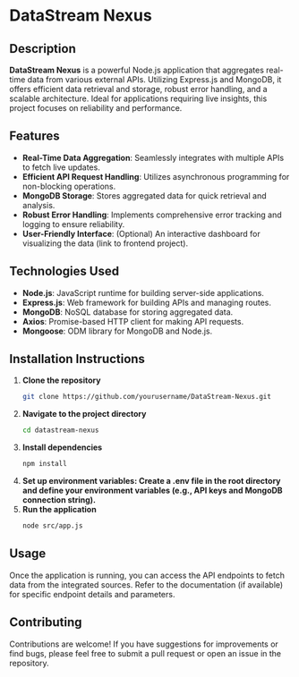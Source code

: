# DataStream Nexus

## Description
**DataStream Nexus** is a powerful Node.js application that aggregates real-time data from various external APIs. Utilizing Express.js and MongoDB, it offers efficient data retrieval and storage, robust error handling, and a scalable architecture. Ideal for applications requiring live insights, this project focuses on reliability and performance.

## Features
- **Real-Time Data Aggregation**: Seamlessly integrates with multiple APIs to fetch live updates.
- **Efficient API Request Handling**: Utilizes asynchronous programming for non-blocking operations.
- **MongoDB Storage**: Stores aggregated data for quick retrieval and analysis.
- **Robust Error Handling**: Implements comprehensive error tracking and logging to ensure reliability.
- **User-Friendly Interface**: (Optional) An interactive dashboard for visualizing the data (link to frontend project).

## Technologies Used
- **Node.js**: JavaScript runtime for building server-side applications.
- **Express.js**: Web framework for building APIs and managing routes.
- **MongoDB**: NoSQL database for storing aggregated data.
- **Axios**: Promise-based HTTP client for making API requests.
- **Mongoose**: ODM library for MongoDB and Node.js.

## Installation Instructions
1. **Clone the repository**
   ```bash
   git clone https://github.com/yourusername/DataStream-Nexus.git
2. **Navigate to the project directory**
   ```bash
   cd datastream-nexus
3. **Install dependencies**
   ```bash
   npm install
4. **Set up environment variables: Create a .env file in the root directory and define your environment variables (e.g., API keys and MongoDB connection string).**
5. **Run the application**
   ```bash
   node src/app.js

## Usage
Once the application is running, you can access the API endpoints to fetch data from the integrated sources. Refer to the documentation (if available) for specific endpoint details and parameters.

## Contributing
Contributions are welcome! If you have suggestions for improvements or find bugs, please feel free to submit a pull request or open an issue in the repository.
